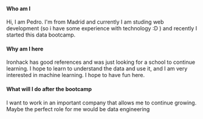 #### Who am I 

Hi, I am Pedro. I'm from Madrid and currently I am studing web development (so i have some experience with technology :D ) and recently I started this data bootcamp. 

#### Why am I here

Ironhack has good references and was just looking for a school to continue learning. I hope to learn to understand the data and use it, and I am very interested in machine learning. I hope to have fun here.

#### What will I do after the bootcamp

I want to work in an important company that allows me to continue growing. Maybe the perfect role for me would be data engineering
